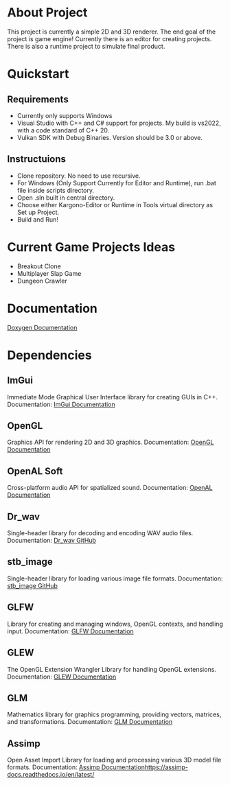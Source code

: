 # About Project

This project is currently a simple 2D and 3D renderer. The end goal of the project is game engine! Currently there is an editor for creating projects. There is also a runtime project to simulate final product.

# Quickstart

## Requirements
- Currently only supports Windows
- Visual Studio with C++ and C# support for projects. My build is vs2022, with a code standard of C++ 20.
- Vulkan SDK with Debug Binaries. Version should be 3.0 or above.
## Instructuions
- Clone repository. No need to use recursive.
- For Windows (Only Support Currently for Editor and Runtime), run .bat file inside scripts directory.
- Open .sln built in central directory.
- Choose either Kargono-Editor or Runtime in Tools virtual directory as Set up Project.
- Build and Run!

# Current Game Projects Ideas

- Breakout Clone
- Multiplayer Slap Game
- Dungeon Crawler

# Documentation

[Doxygen Documentation](https://raw.githack.com/Charles-Breuer/Kargono/Development-Branch/doc/html/index.html)

# Dependencies

## ImGui
Immediate Mode Graphical User Interface library for creating GUIs in C++. Documentation: [ImGui Documentation](https://github.com/ocornut/imgui)

## OpenGL
Graphics API for rendering 2D and 3D graphics. Documentation: [OpenGL Documentation](https://www.khronos.org/opengl/)

## OpenAL Soft
Cross-platform audio API for spatialized sound. Documentation: [OpenAL Documentation](https://github.com/kcat/openal-soft)

## Dr_wav
Single-header library for decoding and encoding WAV audio files. Documentation: [Dr_wav GitHub](https://github.com/mackron/dr_libs/tree/master)

## stb_image
Single-header library for loading various image file formats. Documentation: [stb_image GitHub](https://github.com/nothings/stb/tree/master)

## GLFW
Library for creating and managing windows, OpenGL contexts, and handling input. Documentation: [GLFW Documentation](https://www.glfw.org/documentation.html)

## GLEW
The OpenGL Extension Wrangler Library for handling OpenGL extensions. Documentation: [GLEW Documentation](https://glew.sourceforge.net/)

## GLM
Mathematics library for graphics programming, providing vectors, matrices, and transformations. Documentation: [GLM Documentation](https://github.com/g-truc/glm)

## Assimp
Open Asset Import Library for loading and processing various 3D model file formats. Documentation: [Assimp Documentation](https://assimp-docs.readthedocs.io/en/latest/)https://assimp-docs.readthedocs.io/en/latest/
